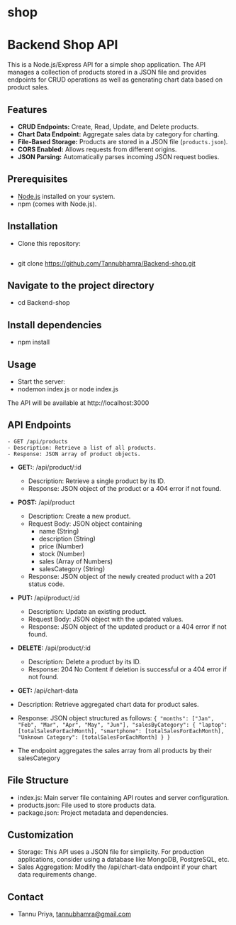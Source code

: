 # shop

# Backend Shop API

This is a Node.js/Express API for a simple shop application. The API manages a collection of products stored in a JSON file and provides endpoints for CRUD operations as well as generating chart data based on product sales.

## Features

- **CRUD Endpoints:** Create, Read, Update, and Delete products.
- **Chart Data Endpoint:** Aggregate sales data by category for charting.
- **File-Based Storage:** Products are stored in a JSON file (`products.json`).
- **CORS Enabled:** Allows requests from different origins.
- **JSON Parsing:** Automatically parses incoming JSON request bodies.

## Prerequisites

- [Node.js](https://nodejs.org/en/) installed on your system.
- npm (comes with Node.js).

## Installation

-  Clone this repository:
   ```bash
- git clone https://github.com/Tannubhamra/Backend-shop.git

##  Navigate to the project directory
- cd Backend-shop

## Install dependencies
- npm install

## Usage
- Start the server: 
- nodemon index.js or node index.js

The API will be available at http://localhost:3000

## API Endpoints
    - GET /api/products
    - Description: Retrieve a list of all products.
    - Response: JSON array of product objects.

- **GET:**: /api/product/:id
    - Description: Retrieve a single product by its ID.
    - Response: JSON object of the product or a 404 error if not found.

- **POST:** /api/product
    - Description: Create a new product.
    - Request Body: JSON object containing
        - name (String)
        - description (String)
        - price (Number)
        - stock (Number)
        - sales (Array of Numbers)
        - salesCategory (String)
    - Response: JSON object of the newly created product with a 201 status code.

- **PUT:** /api/product/:id
   - Description: Update an existing product.
   - Request Body: JSON object with the updated values.
   - Response: JSON object of the updated product or a 404 error if not found.

- **DELETE:** /api/product/:id
    - Description: Delete a product by its ID.
    - Response: 204 No Content if deletion is successful or a 404 error if not found.

- **GET:** /api/chart-data
- Description: Retrieve aggregated chart data for product sales.
- Response: JSON object structured as follows:
`
{
    "months": ["Jan", "Feb", "Mar", "Apr", "May", "Jun"],
    "salesByCategory": {
        "laptop": [totalSalesForEachMonth],
        "smartphone": [totalSalesForEachMonth],
        "Unknown Category": [totalSalesForEachMonth]
    }
}
`
- The endpoint aggregates the sales array from all products by their salesCategory

## File Structure
- index.js: Main server file containing API routes and server configuration.
- products.json: File used to store products data.
- package.json: Project metadata and dependencies.

## Customization
- Storage: This API uses a JSON file for simplicity. For production applications, consider using a database like MongoDB, PostgreSQL, etc.
- Sales Aggregation: Modify the /api/chart-data endpoint if your chart data requirements change.

## Contact
-  Tannu Priya, tannubhamra@gmail.com


